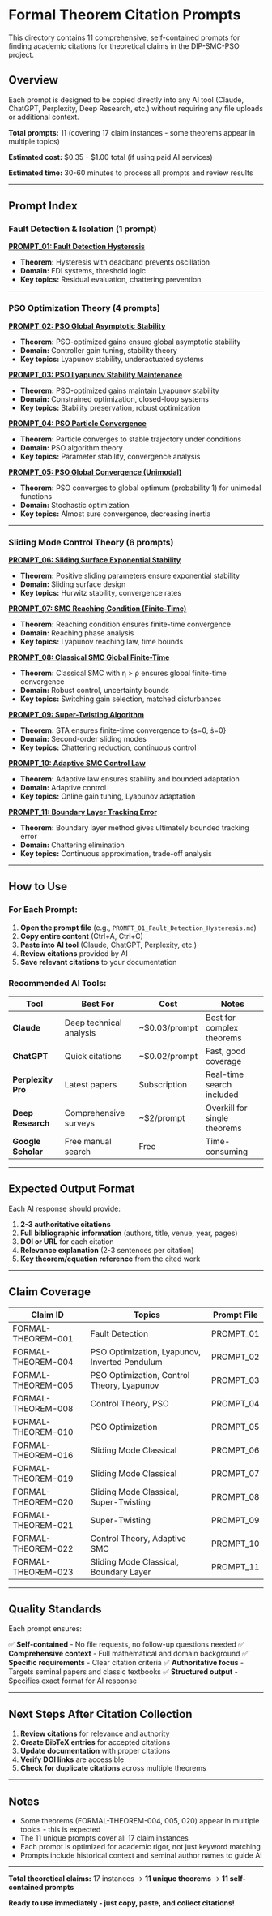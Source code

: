 # Formal Theorem Citation Prompts

This directory contains 11 comprehensive, self-contained prompts for finding academic citations for theoretical claims in the DIP-SMC-PSO project.

## Overview

Each prompt is designed to be copied directly into any AI tool (Claude, ChatGPT, Perplexity, Deep Research, etc.) without requiring any file uploads or additional context.

**Total prompts:** 11 (covering 17 claim instances - some theorems appear in multiple topics)

**Estimated cost:** $0.35 - $1.00 total (if using paid AI services)

**Estimated time:** 30-60 minutes to process all prompts and review results

---

## Prompt Index

### Fault Detection & Isolation (1 prompt)

**[PROMPT_01: Fault Detection Hysteresis](PROMPT_01_Fault_Detection_Hysteresis.md)**
- **Theorem:** Hysteresis with deadband prevents oscillation
- **Domain:** FDI systems, threshold logic
- **Key topics:** Residual evaluation, chattering prevention

---

### PSO Optimization Theory (4 prompts)

**[PROMPT_02: PSO Global Asymptotic Stability](PROMPT_02_PSO_Global_Asymptotic_Stability.md)**
- **Theorem:** PSO-optimized gains ensure global asymptotic stability
- **Domain:** Controller gain tuning, stability theory
- **Key topics:** Lyapunov stability, underactuated systems

**[PROMPT_03: PSO Lyapunov Stability Maintenance](PROMPT_03_PSO_Lyapunov_Stability.md)**
- **Theorem:** PSO-optimized gains maintain Lyapunov stability
- **Domain:** Constrained optimization, closed-loop systems
- **Key topics:** Stability preservation, robust optimization

**[PROMPT_04: PSO Particle Convergence](PROMPT_04_PSO_Particle_Convergence.md)**
- **Theorem:** Particle converges to stable trajectory under conditions
- **Domain:** PSO algorithm theory
- **Key topics:** Parameter stability, convergence analysis

**[PROMPT_05: PSO Global Convergence (Unimodal)](PROMPT_05_PSO_Global_Convergence_Unimodal.md)**
- **Theorem:** PSO converges to global optimum (probability 1) for unimodal functions
- **Domain:** Stochastic optimization
- **Key topics:** Almost sure convergence, decreasing inertia

---

### Sliding Mode Control Theory (6 prompts)

**[PROMPT_06: Sliding Surface Exponential Stability](PROMPT_06_Sliding_Surface_Exponential_Stability.md)**
- **Theorem:** Positive sliding parameters ensure exponential stability
- **Domain:** Sliding surface design
- **Key topics:** Hurwitz stability, convergence rates

**[PROMPT_07: SMC Reaching Condition (Finite-Time)](PROMPT_07_SMC_Reaching_Condition_Finite_Time.md)**
- **Theorem:** Reaching condition ensures finite-time convergence
- **Domain:** Reaching phase analysis
- **Key topics:** Lyapunov reaching law, time bounds

**[PROMPT_08: Classical SMC Global Finite-Time](PROMPT_08_Classical_SMC_Global_Finite_Time.md)**
- **Theorem:** Classical SMC with η > ρ ensures global finite-time convergence
- **Domain:** Robust control, uncertainty bounds
- **Key topics:** Switching gain selection, matched disturbances

**[PROMPT_09: Super-Twisting Algorithm](PROMPT_09_Super_Twisting_Algorithm_Finite_Time.md)**
- **Theorem:** STA ensures finite-time convergence to {s=0, ṡ=0}
- **Domain:** Second-order sliding modes
- **Key topics:** Chattering reduction, continuous control

**[PROMPT_10: Adaptive SMC Control Law](PROMPT_10_Adaptive_SMC_Control_Law.md)**
- **Theorem:** Adaptive law ensures stability and bounded adaptation
- **Domain:** Adaptive control
- **Key topics:** Online gain tuning, Lyapunov adaptation

**[PROMPT_11: Boundary Layer Tracking Error](PROMPT_11_Boundary_Layer_Tracking_Error_Bound.md)**
- **Theorem:** Boundary layer method gives ultimately bounded tracking error
- **Domain:** Chattering elimination
- **Key topics:** Continuous approximation, trade-off analysis

---

## How to Use

### For Each Prompt:

1. **Open the prompt file** (e.g., `PROMPT_01_Fault_Detection_Hysteresis.md`)
2. **Copy entire content** (Ctrl+A, Ctrl+C)
3. **Paste into AI tool** (Claude, ChatGPT, Perplexity, etc.)
4. **Review citations** provided by AI
5. **Save relevant citations** to your documentation

### Recommended AI Tools:

| Tool | Best For | Cost | Notes |
|------|----------|------|-------|
| **Claude** | Deep technical analysis | ~$0.03/prompt | Best for complex theorems |
| **ChatGPT** | Quick citations | ~$0.02/prompt | Fast, good coverage |
| **Perplexity Pro** | Latest papers | Subscription | Real-time search included |
| **Deep Research** | Comprehensive surveys | ~$2/prompt | Overkill for single theorems |
| **Google Scholar** | Free manual search | Free | Time-consuming |

---

## Expected Output Format

Each AI response should provide:

1. **2-3 authoritative citations**
2. **Full bibliographic information** (authors, title, venue, year, pages)
3. **DOI or URL** for each citation
4. **Relevance explanation** (2-3 sentences per citation)
5. **Key theorem/equation reference** from the cited work

---

## Claim Coverage

| Claim ID | Topics | Prompt File |
|----------|--------|-------------|
| FORMAL-THEOREM-001 | Fault Detection | PROMPT_01 |
| FORMAL-THEOREM-004 | PSO Optimization, Lyapunov, Inverted Pendulum | PROMPT_02 |
| FORMAL-THEOREM-005 | PSO Optimization, Control Theory, Lyapunov | PROMPT_03 |
| FORMAL-THEOREM-008 | Control Theory, PSO | PROMPT_04 |
| FORMAL-THEOREM-010 | PSO Optimization | PROMPT_05 |
| FORMAL-THEOREM-016 | Sliding Mode Classical | PROMPT_06 |
| FORMAL-THEOREM-019 | Sliding Mode Classical | PROMPT_07 |
| FORMAL-THEOREM-020 | Sliding Mode Classical, Super-Twisting | PROMPT_08 |
| FORMAL-THEOREM-021 | Super-Twisting | PROMPT_09 |
| FORMAL-THEOREM-022 | Control Theory, Adaptive SMC | PROMPT_10 |
| FORMAL-THEOREM-023 | Sliding Mode Classical, Boundary Layer | PROMPT_11 |

---

## Quality Standards

Each prompt ensures:

✅ **Self-contained** - No file requests, no follow-up questions needed
✅ **Comprehensive context** - Full mathematical and domain background
✅ **Specific requirements** - Clear citation criteria
✅ **Authoritative focus** - Targets seminal papers and classic textbooks
✅ **Structured output** - Specifies exact format for AI response

---

## Next Steps After Citation Collection

1. **Review citations** for relevance and authority
2. **Create BibTeX entries** for accepted citations
3. **Update documentation** with proper citations
4. **Verify DOI links** are accessible
5. **Check for duplicate citations** across multiple theorems

---

## Notes

- Some theorems (FORMAL-THEOREM-004, 005, 020) appear in multiple topics - this is expected
- The 11 unique prompts cover all 17 claim instances
- Each prompt is optimized for academic rigor, not just keyword matching
- Prompts include historical context and seminal author names to guide AI

---

**Total theoretical claims:** 17 instances → **11 unique theorems** → **11 self-contained prompts**

**Ready to use immediately - just copy, paste, and collect citations!**
